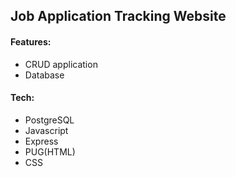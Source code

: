 <h2>Job Application Tracking Website</h2>

<h4>Features:</h4>
<ul>
  <li>CRUD application</li>
  <li>Database</li>
</ul>

<h4>Tech:</h4>
<ul>
  <li>PostgreSQL</li>
  <li>Javascript</li>
  <li>Express</li>
  <li>PUG(HTML)</li>
  <li>CSS</li>
</ul>


